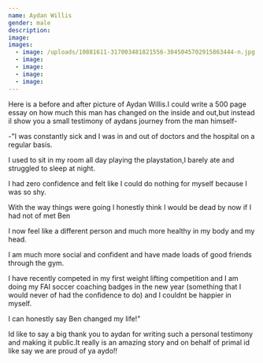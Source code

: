 ```yaml
---
name: Aydan Willis
gender: male
description:
image:
images:
  - image: /uploads/10881611-317003481821556-3045045702915863444-n.jpg
  - image:
  - image:
  - image:
  - image:
---
```



Here is a before and after picture of Aydan Willis.I could write a 500 page essay on how much this man has changed on the inside and out,but instead il show you a small testimony of aydans journey from the man himself-

-"I was constantly sick and I was in and out of doctors and the hospital on a regular basis.

I used to sit in my room all day playing the playstation,I barely ate and struggled to sleep at night.

I had zero confidence and felt like I could do nothing for myself because I was so shy.

With the way things were going I honestly think I would be dead by now if I had not of met Ben

I now feel like a different person and much more healthy in my body and my head.

I am much more social and confident and have made loads of good friends through the gym.

I have recently competed in my first weight lifting competition and I am doing my FAI soccer coaching badges in the new year (something that I would never of had the confidence to do) and I couldnt be happier in myself.

I can honestly say Ben changed my life!"

Id like to say a big thank you to aydan for writing such a personal testimony and making it public.It really is an amazing story and on behalf of primal id like say we are proud of ya aydo!!